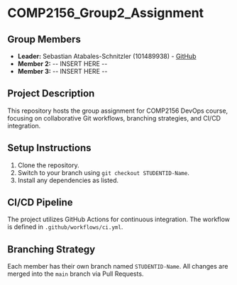 # COMP2156_Group2_Assignment
## Group Members
- **Leader:** Sebastian Atabales-Schnitzler (101489938) - [GitHub](https://github.com/S-N-AS-Awstin)
- **Member 2:**  -- INSERT HERE --
- **Member 3:** -- INSERT HERE --
## Project Description
This repository hosts the group assignment for COMP2156 DevOps course, focusing on
collaborative Git workflows, branching strategies, and CI/CD integration.
## Setup Instructions
1. Clone the repository.
2. Switch to your branch using `git checkout STUDENTID-Name`.
3. Install any dependencies as listed.
## CI/CD Pipeline
The project utilizes GitHub Actions for continuous integration. The workflow is defined
in `.github/workflows/ci.yml`.
## Branching Strategy
Each member has their own branch named `STUDENTID-Name`. All changes are
merged into the `main` branch via Pull Requests.
